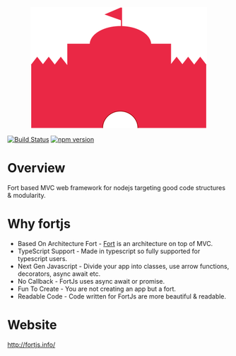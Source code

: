 <p align="center">
<img  src="logos/width_400.png">
</p>

[![Build Status](https://travis-ci.org/ujjwalguptaofficial/fortjs.svg?branch=master)](https://travis-ci.org/ujjwalguptaofficial/fortjs)
[![npm version](https://badge.fury.io/js/fortjs.svg)](https://badge.fury.io/js/fortjs)

# Overview

Fort based MVC web framework for nodejs targeting good code structures & modularity.

# Why fortjs

* Based On Architecture Fort - [Fort](https://github.com/ujjwalguptaofficial/fortjs) is an architecture on top of MVC.
* TypeScript Support - Made in typescript so fully supported for typescript users.
* Next Gen Javascript - Divide your app into classes, use arrow functions, decorators, async await etc.
* No Callback - FortJs uses async await or promise.
* Fun To Create - You are not creating an app but a fort. 
* Readable Code - Code written for FortJs are more beautiful & readable.

# Website

http://fortjs.info/